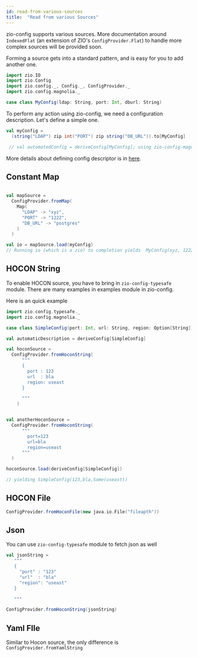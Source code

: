 ```yaml
---
id: read-from-various-sources
title:  "Read from various Sources"
---
```


zio-config supports various sources.
More documentation around `IndexedFlat` (an extension of  ZIO's  `ConfigProvider.Flat`)
to handle more complex sources will be provided soon.

Forming a source gets into a standard pattern, and is easy for you to add another one.

```scala mdoc:silent
import zio.IO
import zio.Config
import zio.config._, Config._, ConfigProvider._
import zio.config.magnolia._
```

```scala mdoc:silent
case class MyConfig(ldap: String, port: Int, dburl: String)
```

To perform any action using zio-config, we need a configuration description.
Let's define a simple one.

```scala mdoc:silent
val myConfig =
  (string("LDAP") zip int("PORT") zip string("DB_URL")).to[MyConfig]

 // val automatedConfig = deriveConfig[MyConfig]; using zio-config-magnolia
```

More details about defining config descriptor is in [here](manual-creation-of-config-descriptor.md).

## Constant Map

```scala mdoc:silent

val mapSource =
  ConfigProvider.fromMap(
    Map(
      "LDAP" -> "xyz",
      "PORT" -> "1222",
      "DB_URL" -> "postgres"
    )
  )

val io = mapSource.load(myConfig)
// Running io (which is a zio) to completion yields  MyConfig(xyz, 1222, postgres)

```


## HOCON String

To enable HOCON source, you have to bring in `zio-config-typesafe` module.
There are many examples in examples module in zio-config.

Here is an quick example

```scala mdoc:silent
import zio.config.typesafe._
import zio.config.magnolia._
```

```scala mdoc:silent
case class SimpleConfig(port: Int, url: String, region: Option[String])

val automaticDescription = deriveConfig[SimpleConfig]

val hoconSource =
  ConfigProvider.fromHoconString(
      """
      {
        port : 123
        url  : bla
        region: useast
      }

      """
    )


val anotherHoconSource =
  ConfigProvider.fromHoconString(
      """
        port=123
        url=bla
        region=useast
      """
  )

hoconSource.load(deriveConfig[SimpleConfig])

// yielding SimpleConfig(123,bla,Some(useast))
```

## HOCON File

```scala mdoc:silent
ConfigProvider.fromHoconFile(new java.io.File("fileapth"))
```

## Json

You can use `zio-config-typesafe` module to fetch json as well

```scala mdoc:silent
val jsonString =
   """
   {
     "port" : "123"
     "url"  : "bla"
     "region": "useast"
   }

   """

ConfigProvider.fromHoconString(jsonString)
```

## Yaml FIle

Similar to Hocon source, the only difference is `ConfigProvider.fromYamlString`
